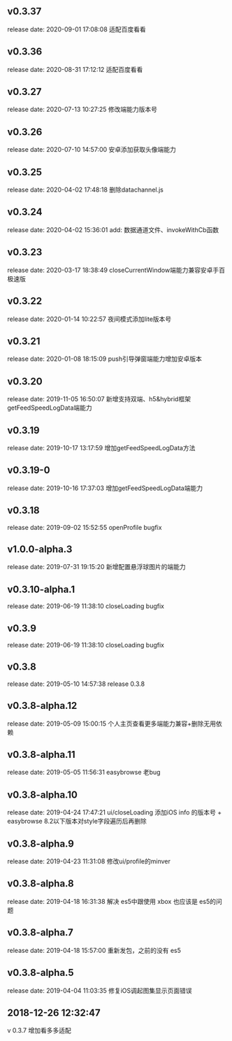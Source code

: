 
## v0.3.37
release date: 2020-09-01 17:08:08
适配百度看看


## v0.3.36
release date: 2020-08-31 17:12:12
适配百度看看

## v0.3.27
release date: 2020-07-13 10:27:25
修改端能力版本号


## v0.3.26
release date: 2020-07-10 14:57:00
安卓添加获取头像端能力


## v0.3.25
release date: 2020-04-02 17:48:18
删除datachannel.js


## v0.3.24
release date: 2020-04-02 15:36:01
add: 数据通道文件、invokeWithCb函数


## v0.3.23
release date: 2020-03-17 18:38:49
closeCurrentWindow端能力兼容安卓手百极速版


## v0.3.22
release date: 2020-01-14 10:22:57
夜间模式添加lite版本号


## v0.3.21
release date: 2020-01-08 18:15:09
push引导弹窗端能力增加安卓版本

## v0.3.20
release date: 2019-11-05 16:50:07
新增支持双端、h5&hybrid框架getFeedSpeedLogData端能力

## v0.3.19
release date: 2019-10-17 13:17:59
增加getFeedSpeedLogData方法

## v0.3.19-0
release date: 2019-10-16 17:37:03
增加getFeedSpeedLogData端能力

                
## v0.3.18
release date: 2019-09-02 15:52:55
openProfile bugfix

## v1.0.0-alpha.3
release date: 2019-07-31 19:15:20
新增配置悬浮球图片的端能力

## v0.3.10-alpha.1
release date: 2019-06-19 11:38:10
closeLoading bugfix

## v0.3.9
release date: 2019-06-19 11:38:10
closeLoading bugfix


## v0.3.8
release date: 2019-05-10 14:57:38
release 0.3.8


## v0.3.8-alpha.12
release date: 2019-05-09 15:00:15
个人主页查看更多端能力兼容+删除无用依赖


## v0.3.8-alpha.11
release date: 2019-05-05 11:56:31
easybrowse 老bug


## v0.3.8-alpha.10
release date: 2019-04-24 17:47:21
ui/closeLoading 添加iOS info 的版本号 + easybrowse 8.2以下版本对style字段遍历后再删除


## v0.3.8-alpha.9
release date: 2019-04-23 11:31:08
修改ui/profile的minver

## v0.3.8-alpha.8
release date: 2019-04-18 16:31:38
解决 es5中跟使用 xbox 也应该是 es5的问题

## v0.3.8-alpha.7
release date: 2019-04-18 15:57:00
重新发包，之前的没有 es5

## v0.3.8-alpha.5
release date: 2019-04-04 11:03:35
修复iOS调起图集显示页面错误

## 2018-12-26 12:32:47
v 0.3.7
增加看多多适配


        
        
        